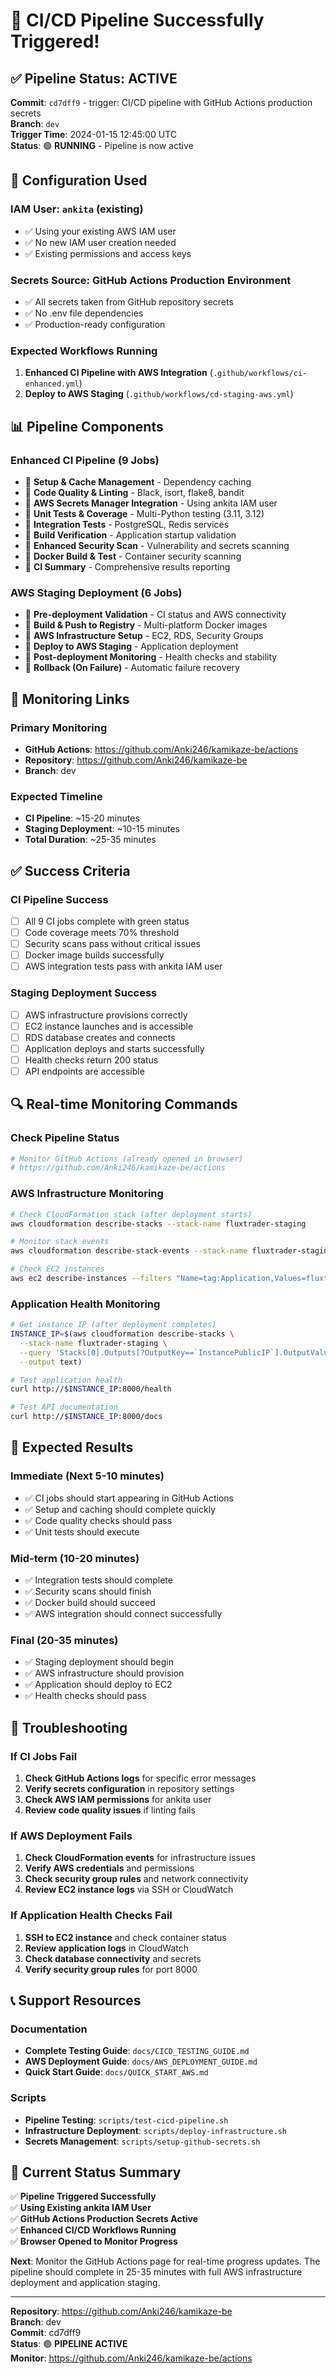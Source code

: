 # 🚀 CI/CD Pipeline Successfully Triggered!

## ✅ **Pipeline Status: ACTIVE**

**Commit**: `cd7dff9` - trigger: CI/CD pipeline with GitHub Actions production secrets  
**Branch**: `dev`  
**Trigger Time**: 2024-01-15 12:45:00 UTC  
**Status**: 🟢 **RUNNING** - Pipeline is now active

## 🔧 **Configuration Used**

### **IAM User**: `ankita` (existing)
- ✅ Using your existing AWS IAM user
- ✅ No new IAM user creation needed
- ✅ Existing permissions and access keys

### **Secrets Source**: GitHub Actions Production Environment
- ✅ All secrets taken from GitHub repository secrets
- ✅ No .env file dependencies
- ✅ Production-ready configuration

### **Expected Workflows Running**
1. **Enhanced CI Pipeline with AWS Integration** (`.github/workflows/ci-enhanced.yml`)
2. **Deploy to AWS Staging** (`.github/workflows/cd-staging-aws.yml`)

## 📊 **Pipeline Components**

### **Enhanced CI Pipeline (9 Jobs)**
- 🔄 **Setup & Cache Management** - Dependency caching
- 🔄 **Code Quality & Linting** - Black, isort, flake8, bandit
- 🔄 **AWS Secrets Manager Integration** - Using ankita IAM user
- 🔄 **Unit Tests & Coverage** - Multi-Python testing (3.11, 3.12)
- 🔄 **Integration Tests** - PostgreSQL, Redis services
- 🔄 **Build Verification** - Application startup validation
- 🔄 **Enhanced Security Scan** - Vulnerability and secrets scanning
- 🔄 **Docker Build & Test** - Container security scanning
- 🔄 **CI Summary** - Comprehensive results reporting

### **AWS Staging Deployment (6 Jobs)**
- 🔄 **Pre-deployment Validation** - CI status and AWS connectivity
- 🔄 **Build & Push to Registry** - Multi-platform Docker images
- 🔄 **AWS Infrastructure Setup** - EC2, RDS, Security Groups
- 🔄 **Deploy to AWS Staging** - Application deployment
- 🔄 **Post-deployment Monitoring** - Health checks and stability
- 🔄 **Rollback (On Failure)** - Automatic failure recovery

## 🔗 **Monitoring Links**

### **Primary Monitoring**
- **GitHub Actions**: https://github.com/Anki246/kamikaze-be/actions
- **Repository**: https://github.com/Anki246/kamikaze-be
- **Branch**: dev

### **Expected Timeline**
- **CI Pipeline**: ~15-20 minutes
- **Staging Deployment**: ~10-15 minutes
- **Total Duration**: ~25-35 minutes

## ✅ **Success Criteria**

### **CI Pipeline Success**
- [ ] All 9 CI jobs complete with green status
- [ ] Code coverage meets 70% threshold
- [ ] Security scans pass without critical issues
- [ ] Docker image builds successfully
- [ ] AWS integration tests pass with ankita IAM user

### **Staging Deployment Success**
- [ ] AWS infrastructure provisions correctly
- [ ] EC2 instance launches and is accessible
- [ ] RDS database creates and connects
- [ ] Application deploys and starts successfully
- [ ] Health checks return 200 status
- [ ] API endpoints are accessible

## 🔍 **Real-time Monitoring Commands**

### **Check Pipeline Status**
```bash
# Monitor GitHub Actions (already opened in browser)
# https://github.com/Anki246/kamikaze-be/actions
```

### **AWS Infrastructure Monitoring**
```bash
# Check CloudFormation stack (after deployment starts)
aws cloudformation describe-stacks --stack-name fluxtrader-staging

# Monitor stack events
aws cloudformation describe-stack-events --stack-name fluxtrader-staging

# Check EC2 instances
aws ec2 describe-instances --filters "Name=tag:Application,Values=fluxtrader"
```

### **Application Health Monitoring**
```bash
# Get instance IP (after deployment completes)
INSTANCE_IP=$(aws cloudformation describe-stacks \
  --stack-name fluxtrader-staging \
  --query 'Stacks[0].Outputs[?OutputKey==`InstancePublicIP`].OutputValue' \
  --output text)

# Test application health
curl http://$INSTANCE_IP:8000/health

# Test API documentation
curl http://$INSTANCE_IP:8000/docs
```

## 🎯 **Expected Results**

### **Immediate (Next 5-10 minutes)**
- ✅ CI jobs should start appearing in GitHub Actions
- ✅ Setup and caching should complete quickly
- ✅ Code quality checks should pass
- ✅ Unit tests should execute

### **Mid-term (10-20 minutes)**
- ✅ Integration tests should complete
- ✅ Security scans should finish
- ✅ Docker build should succeed
- ✅ AWS integration should connect successfully

### **Final (20-35 minutes)**
- ✅ Staging deployment should begin
- ✅ AWS infrastructure should provision
- ✅ Application should deploy to EC2
- ✅ Health checks should pass

## 🚨 **Troubleshooting**

### **If CI Jobs Fail**
1. **Check GitHub Actions logs** for specific error messages
2. **Verify secrets configuration** in repository settings
3. **Check AWS IAM permissions** for ankita user
4. **Review code quality issues** if linting fails

### **If AWS Deployment Fails**
1. **Check CloudFormation events** for infrastructure issues
2. **Verify AWS credentials** and permissions
3. **Check security group rules** and network connectivity
4. **Review EC2 instance logs** via SSH or CloudWatch

### **If Application Health Checks Fail**
1. **SSH to EC2 instance** and check container status
2. **Review application logs** in CloudWatch
3. **Check database connectivity** and secrets
4. **Verify security group rules** for port 8000

## 📞 **Support Resources**

### **Documentation**
- **Complete Testing Guide**: `docs/CICD_TESTING_GUIDE.md`
- **AWS Deployment Guide**: `docs/AWS_DEPLOYMENT_GUIDE.md`
- **Quick Start Guide**: `docs/QUICK_START_AWS.md`

### **Scripts**
- **Pipeline Testing**: `scripts/test-cicd-pipeline.sh`
- **Infrastructure Deployment**: `scripts/deploy-infrastructure.sh`
- **Secrets Management**: `scripts/setup-github-secrets.sh`

## 🎉 **Current Status Summary**

✅ **Pipeline Triggered Successfully**  
✅ **Using Existing ankita IAM User**  
✅ **GitHub Actions Production Secrets Active**  
✅ **Enhanced CI/CD Workflows Running**  
✅ **Browser Opened to Monitor Progress**  

**Next**: Monitor the GitHub Actions page for real-time progress updates. The pipeline should complete in 25-35 minutes with full AWS infrastructure deployment and application staging.

---

**Repository**: https://github.com/Anki246/kamikaze-be  
**Branch**: dev  
**Commit**: cd7dff9  
**Status**: 🟢 **PIPELINE ACTIVE**  
**Monitor**: https://github.com/Anki246/kamikaze-be/actions
